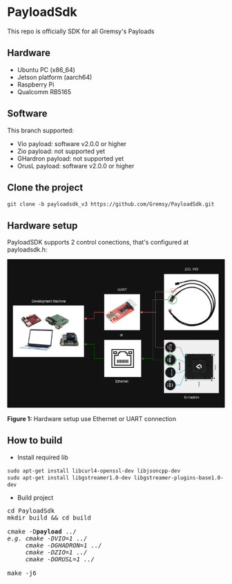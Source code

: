 # PayloadSdk
This repo is officially SDK for all Gremsy's Payloads

## Hardware
- Ubuntu PC (x86_64)
- Jetson platform (aarch64)
- Raspberry Pi
- Qualcomm RB5165

## Software
This branch supported:
- Vio payload: software v2.0.0 or higher
- Zio payload: not supported yet
- GHardron payload: not supported yet
- OrusL payload: software v2.0.0 or higher

## Clone the project 
```
git clone -b payloadsdk_v3 https://github.com/Gremsy/PayloadSdk.git
```

## Hardware setup
PayloadSDK supports 2 control conections, that's configured at payloadsdk.h:

![Image](PayloadSDK_HW_Setup.png)

**Figure 1:** Hardware setup use Ethernet or UART connection

## How to build
- Install required lib
```
sudo apt-get install libcurl4-openssl-dev libjsoncpp-dev
sudo apt-get install libgstreamer1.0-dev libgstreamer-plugins-base1.0-dev
```

- Build project
<pre>
cd PayloadSdk
mkdir build && cd build

cmake -D<b>payload</b> ../
<i>e.g. cmake -DVIO=1 ../</i>
<i>     cmake -DGHADRON=1 ../</i>
<i>     cmake -DZIO=1 ../</i>
<i>     cmake -DORUSL=1 ../</i>

make -j6

</pre>
